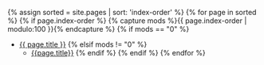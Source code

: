 {% assign sorted = site.pages | sort: 'index-order' %}
{% for page in sorted %}
{% if page.index-order %}
{% capture mods %}{{ page.index-order | modulo:100 }}{% endcapture %}
{% if mods == "0" %}
- [{{ page.title }}]({{site.url}}{{page.url}}.html)
{% elsif mods != "0" %}
  - [{{page.title}}]({{site.url}}{{page.url}}.html)
{% endif %}
{% endif %}
{% endfor %}
